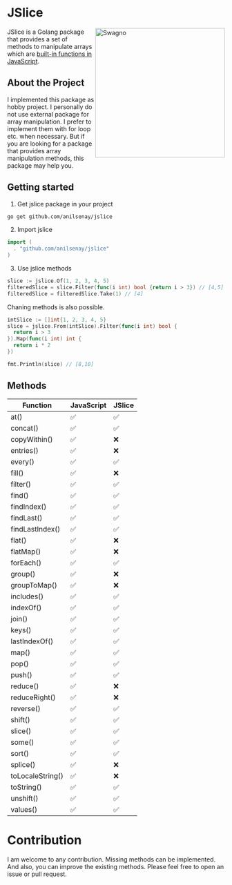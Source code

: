 # JSlice

<img src="https://i.ibb.co/PjyZ8zL/Frame-2-removebg-preview.png" alt="Swagno" align="right" width="300"/>

JSlice is a Golang package that provides a set of methods to manipulate arrays which are [built-in functions in JavaScript](https://developer.mozilla.org/en-US/docs/Web/JavaScript/Reference/Global_Objects/Array).

## About the Project

I implemented this package as hobby project. I personally do not use external package for array manipulation. I prefer to implement them with for loop etc. when necessary. But if you are looking for a package that provides array manipulation methods, this package may help you.

## Getting started

1. Get jslice package in your project

```sh
go get github.com/anilsenay/jslice
```

2. Import jslice

```go
import (
  . "github.com/anilsenay/jslice"
)
```

3. Use jslice methods

```go
slice := jslice.Of(1, 2, 3, 4, 5)
filteredSlice = slice.Filter(func(i int) bool {return i > 3}) // [4,5]
filteredSlice = filteredSlice.Take(1) // [4]
```

Chaning methods is also possible.

```go
intSlice := []int{1, 2, 3, 4, 5}
slice = jslice.From(intSlice).Filter(func(i int) bool {
  return i > 3
}).Map(func(i int) int {
  return i * 2
})

fmt.Println(slice) // [8,10]
```

## Methods

| Function         | JavaScript | JSlice |
| ---------------- | ---------- | ------ |
| at()             | ✅         | ✅     |
| concat()         | ✅         | ✅     |
| copyWithin()     | ✅         | ❌     |
| entries()        | ✅         | ❌     |
| every()          | ✅         | ✅     |
| fill()           | ✅         | ❌     |
| filter()         | ✅         | ✅     |
| find()           | ✅         | ✅     |
| findIndex()      | ✅         | ✅     |
| findLast()       | ✅         | ✅     |
| findLastIndex()  | ✅         | ✅     |
| flat()           | ✅         | ❌     |
| flatMap()        | ✅         | ❌     |
| forEach()        | ✅         | ✅     |
| group()          | ✅         | ❌     |
| groupToMap()     | ✅         | ❌     |
| includes()       | ✅         | ✅     |
| indexOf()        | ✅         | ✅     |
| join()           | ✅         | ✅     |
| keys()           | ✅         | ✅     |
| lastIndexOf()    | ✅         | ✅     |
| map()            | ✅         | ✅     |
| pop()            | ✅         | ✅     |
| push()           | ✅         | ✅     |
| reduce()         | ✅         | ❌     |
| reduceRight()    | ✅         | ❌     |
| reverse()        | ✅         | ✅     |
| shift()          | ✅         | ✅     |
| slice()          | ✅         | ✅     |
| some()           | ✅         | ✅     |
| sort()           | ✅         | ✅     |
| splice()         | ✅         | ❌     |
| toLocaleString() | ✅         | ❌     |
| toString()       | ✅         | ✅     |
| unshift()        | ✅         | ✅     |
| values()         | ✅         | ✅     |

# Contribution

I am welcome to any contribution. Missing methods can be implemented. And also, you can improve the existing methods. Please feel free to open an issue or pull request.

